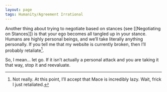 ```yaml
---
layout: page
tags: Humanity/Agreement Irrational 
---
```


Another thing about trying to negotiate based on stances (see [[Negotiating on Stances]]) is that your ego becomes all tangled up in your stance. Humans are highly personal beings, and we’ll take literally anything personally. If you tell me that my website is currently broken, then I’ll probably retaliate[^1]. 

So, I mean… let go. If it isn’t actually a personal attack and you are taking it that way, stop it and reevaluate.

[^1]: Not really. At this point, I’ll accept that Mace is incredibly lazy. Wait, frick I just retaliated.